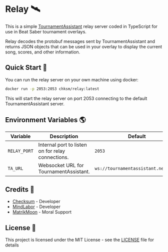 # Relay 🛰️

This is a simple [TournamentAssistant](https://github.com/MatrikMoon/TournamentAssistant) relay server coded in TypeScript for use in Beat Saber tournament overlays.

Relay decodes the protobuf messages sent by TournamentAssistant and returns JSON objects that can be used in your overlay to display the current song, scores, and other information.

## Quick Start 🚀

You can run the relay server on your own machine using docker:

```bash
docker run -p 2053:2053 chksm/relay:latest
```

This will start the relay server on port 2053 connecting to the default TournamentAssistant server.


## Environment Variables 🌎

| Variable     | Description                                       | Default                             |
| ------------ | ------------------------------------------------- | ----------------------------------- |
| `RELAY_PORT` | Internal port to listen on for relay connections. | `2053`                              |
| `TA_URL`     | Websocket URL for TournamentAssistant.            | `ws://tournamentassistant.net:2053` |

## Credits 🙏

- [Checksum](https://github.com/ChecksumDev) - Developer
- [MindLabor](https://github.com/MindLaborDev) - Developer
- [MatrikMoon](https://github.com/MatrikMoon) - Moral Support

## License 📜

This project is licensed under the MIT License - see the [LICENSE](LICENSE) file for details